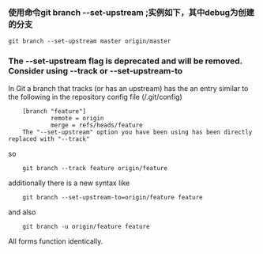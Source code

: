 ### 使用命令git branch --set-upstream ;实例如下，其中debug为创建的分支

    git branch --set-upstream master origin/master  

### The --set-upstream flag is deprecated and will be removed. Consider using --track or --set-upstream-to

In Git a branch that tracks (or has an upstream) has the an entry similar to the following in the repository config file (/.git/config)

        [branch "feature"]
                remote = origin
                merge = refs/heads/feature
        The "--set-upstream" option you have been using has been directly replaced with "--track"

so

        git branch --track feature origin/feature
        
additionally there is a new syntax like

        git branch --set-upstream-to=origin/feature feature
        
and also

        git branch -u origin/feature feature
        
All forms function identically.
